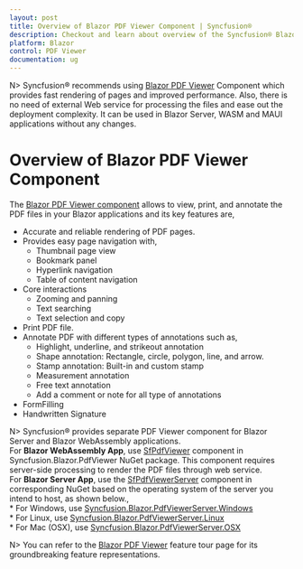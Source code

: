 ```yaml
---
layout: post
title: Overview of Blazor PDF Viewer Component | Syncfusion®
description: Checkout and learn about overview of the Syncfusion® Blazor PDF Viewer component and much more details.
platform: Blazor
control: PDF Viewer
documentation: ug
---
```


N> Syncfusion® recommends using [Blazor PDF Viewer](https://blazor.syncfusion.com/documentation/pdfviewer-2/getting-started/server-side-application) Component which provides fast rendering of pages and improved performance. Also, there is no need of external Web service for processing the files and ease out the deployment complexity. It can be used in Blazor Server, WASM and MAUI applications without any changes.

# Overview of Blazor PDF Viewer Component

The [Blazor PDF Viewer component](https://www.syncfusion.com/blazor-components/blazor-pdf-viewer) allows to view, print, and annotate the PDF files in your Blazor applications and its key features are,
* Accurate and reliable rendering of PDF pages.
* Provides easy page navigation with,
    * Thumbnail page view
    * Bookmark panel
    * Hyperlink navigation
    * Table of content navigation
* Core interactions
    * Zooming and panning
    * Text searching
    * Text selection and copy
* Print PDF file.
* Annotate PDF with different types of annotations such as,
    * Highlight, underline, and strikeout annotation
    * Shape annotation: Rectangle, circle, polygon, line, and arrow.
    * Stamp annotation: Built-in and custom stamp
    * Measurement annotation
    * Free text annotation
    * Add a comment or note for all type of annotations
* FormFilling
* Handwritten Signature

N> Syncfusion® provides separate PDF Viewer component for Blazor Server and Blazor WebAssembly applications.
<br />For **Blazor WebAssembly App**, use [SfPdfViewer](https://help.syncfusion.com/cr/blazor/Syncfusion.Blazor.PdfViewer.SfPdfViewer.html) component in Syncfusion.Blazor.PdfViewer NuGet package. This component requires server-side processing to render the PDF files through web service.
<br />For **Blazor Server App**, use the [SfPdfViewerServer](https://help.syncfusion.com/cr/blazor/Syncfusion.Blazor.PdfViewerServer.SfPdfViewerServer.html) component in corresponding NuGet based on the operating system of the server you intend to host, as shown below.,
<br/>* For Windows, use [Syncfusion.Blazor.PdfViewerServer.Windows](https://www.nuget.org/packages/Syncfusion.Blazor.PdfViewerServer.Windows)
<br/>* For Linux, use [Syncfusion.Blazor.PdfViewerServer.Linux](https://www.nuget.org/packages/Syncfusion.Blazor.PdfViewerServer.Linux)
<br/>* For Mac (OSX), use [Syncfusion.Blazor.PdfViewerServer.OSX](https://www.nuget.org/packages/Syncfusion.Blazor.PdfViewerServer.OSX)

N> You can refer to the [Blazor PDF Viewer](https://www.syncfusion.com/blazor-components/blazor-pdf-viewer) feature tour page for its groundbreaking feature representations.
